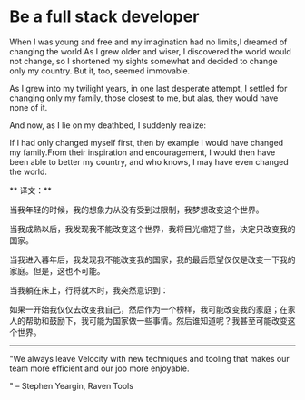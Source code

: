 # Be a full stack developer

When I was young and free and my imagination had no limits,I dreamed of changing the world.As I grew older and wiser, I discovered the world would not change, so I shortened my sights somewhat and decided to change only my country. But it, too, seemed immovable.

As I grew into my twilight years, in one last desperate attempt, I settled for changing only my family, those closest to me, but alas, they would have none of it.

And now, as I lie on my deathbed, I suddenly realize:

If I had only changed myself first, then by example I would have changed my family.From their inspiration and encouragement, I would then have been able to better my country, and who knows, I may have even changed the world.

** 译文：**

当我年轻的时候，我的想象力从没有受到过限制，我梦想改变这个世界。

当我成熟以后，我发现我不能改变这个世界，我将目光缩短了些，决定只改变我的国家。

当我进入暮年后，我发现我不能改变我的国家，我的最后愿望仅仅是改变一下我的家庭。但是，这也不可能。

当我躺在床上，行将就木时，我突然意识到：

如果一开始我仅仅去改变我自己，然后作为一个榜样，我可能改变我的家庭；在家人的帮助和鼓励下，我可能为国家做一些事情。然后谁知道呢？我甚至可能改变这个世界。









---

"We always leave Velocity with new techniques and tooling that makes our team more efficient and our job more enjoyable.

" – Stephen Yeargin, Raven Tools

